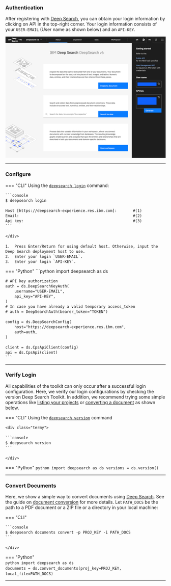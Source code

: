 ### Authentication

After registering with [Deep Search](https://ds4sd.github.io/), you can obtain your login information by clicking on API in the top-right corner. Your login information consists of your `USER-EMAIL` (User name as shown below) and an `API-KEY`.

![Deep Search Authentication Info](../images/deepsearch-auth-info.png)


---
### Configure

=== "CLI"
    Using the [`deepsearch login`](../cli-reference.md#login) command:
    <div class="termy">

    ```console
    $ deepsearch login

    Host [https://deepsearch-experience.res.ibm.com]:       #(1)
    Email:                                                  #(2)
    Api key:                                                #(3)
    ```

    </div>

    1.  Press Enter/Return for using default host. Otherwise, input the Deep Search deployment host to use.
    2.  Enter your login `USER-EMAIL`.
    3.  Enter your login `API-KEY`.


=== "Python"
    ```python
    import deepsearch as ds

    # API key authorization
    auth = ds.DeepSearchKeyAuth(
        username="USER-EMAIL",
        api_key="API-KEY",
    )
    # In case you have already a valid temporary access_token
    # auth = DeepSearchAuth(bearer_token="TOKEN")

    config = ds.DeepSearchConfig(
        host="https://deepsearch-experience.res.ibm.com",
        auth=auth,
    )

    client = ds.CpsApiClient(config)
    api = ds.CpsApi(client)
    ```

---

### Verify Login

All capabilities of the toolkit can only occur after a successful login configuration. Here, we verify our login configurations by checking the version Deep Search Toolkit. In addition, we recommend trying some simple operations like [listing your projects](../guide/projects.md#listprojects) or [converting a document](../guide/convert_doc.md) as shown below.

=== "CLI"
    Using the [`deepsearch version`](../cli-reference.md#version) command

    <div class="termy">

    ```console
    $ deepsearch version
    ```

    </div>


=== "Python"
    ```python
    import deepsearch as ds
    versions = ds.version()
    ```

---

### Convert Documents

Here, we show a simple way to convert documents using [Deep Search](https://ds4sd.github.io/). See the guide on [document conversion](../guide/convert_doc.md) for more details. Let `PATH_DOCS` be the path to a PDF document or a ZIP file or a directory in your local machine:

=== "CLI"
    <div class="termy">

    ```console
    $ deepsearch documents convert -p PROJ_KEY -i PATH_DOCS
    ```

    </div>

=== "Python"       
    ```python
    import deepsearch as ds                                         
    documents = ds.convert_documents(proj_key=PROJ_KEY, local_file=PATH_DOCS)
    ```

--- 